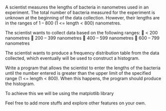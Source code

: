 A scientist measures the lengths of bacteria in nanometres used in an experiment. 
The total number of bacteria measured for the experiment is unknown at the beginning of the data collection. 
However, their lengths are in the ranges of 1 – 800 (1 <= length < 800) nanometres.

The scientist wants to collect data based on the following ranges:
 < 200 nanometres
 200 – 399 nanometres
 400 – 599 nanometres
 600 – 799 nanometres

The scientist wants to produce a frequency distribution table from the data collected, which eventually will be used to construct a histogram.

Write a program that allows the scientist to enter the lengths of the bacteria until the number entered is greater than the upper limit of the specified range (1 <= length < 800). 
When this happens, the program should produce the histogram.

To achieve this we will be using the matplotlib library 

Feel free to add more stuffs and explore other features on your own.
